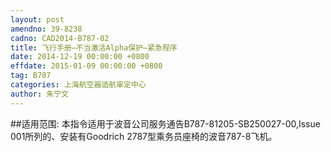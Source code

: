 ```yaml
---
layout: post
amendno: 39-8238
cadno: CAD2014-B787-02
title: 飞行手册–不当激活Alpha保护–紧急程序
date: 2014-12-19 00:00:00 +0800
effdate: 2015-01-09 00:00:00 +0800
tag: B787
categories: 上海航空器适航审定中心
author: 朱宁文
---
```


##适用范围:
本指令适用于波音公司服务通告B787-81205-SB250027-00,Issue 001所列的、安装有Goodrich 2787型乘务员座椅的波音787-8飞机。

